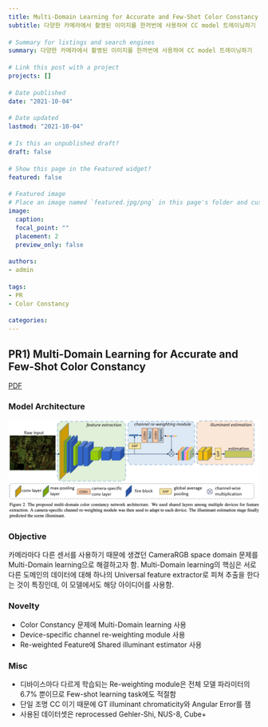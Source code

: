 ```yaml
---
title: Multi-Domain Learning for Accurate and Few-Shot Color Constancy
subtitle: 다양한 카메라에서 촬영된 이미지를 한꺼번에 사용하여 CC model 트레이닝하기

# Summary for listings and search engines
summary: 다양한 카메라에서 촬영된 이미지를 한꺼번에 사용하여 CC model 트레이닝하기

# Link this post with a project
projects: []

# Date published
date: "2021-10-04"

# Date updated
lastmod: "2021-10-04"

# Is this an unpublished draft?
draft: false

# Show this page in the Featured widget?
featured: false

# Featured image
# Place an image named `featured.jpg/png` in this page's folder and customize its options here.
image:
  caption:
  focal_point: ""
  placement: 2
  preview_only: false

authors:
- admin

tags: 
- PR
- Color Constancy

categories:
---
```


## PR1) Multi-Domain Learning for Accurate and Few-Shot Color Constancy

[PDF](https://openaccess.thecvf.com/content_CVPR_2020/papers/Xiao_Multi-Domain_Learning_for_Accurate_and_Few-Shot_Color_Constancy_CVPR_2020_paper.pdf)

### Model Architecture
![](architecture.png "Backbone 자체는 FC4의 SqueezeNet 버전을 사용했다. Fire block은 SqueezNet이라는 논문에서 소개되었는데, 연산량 대비 성능이 좋다고 한다.")


### Objective

카메라마다 다른 센서를 사용하기 때문에 생겼던 CameraRGB space domain 문제를 Multi-Domain learning으로 해결하고자 함.
Multi-Domain learning의 핵심은 서로 다른 도메인의 데이터에 대해 하나의 Universal feature extractor로 피쳐 추출을 한다는 것이 특징인데, 이 모델에서도 해당 아이디어를 사용함.

### Novelty

- Color Constancy 문제에 Multi-Domain learning 사용
- Device-specific channel re-weighting module 사용
- Re-weighted Feature에 Shared illuminant estimator 사용

### Misc

- 디바이스마다 다르게 학습되는 Re-weighting module은 전체 모델 파라미터의 6.7% 뿐이므로 Few-shot learning task에도 적절함
- 단일 조명 CC 이기 때문에 GT illuminant chromaticity와 Angular Error를 잼
- 사용된 데이터셋은 reprocessed Gehler-Shi, NUS-8, Cube+